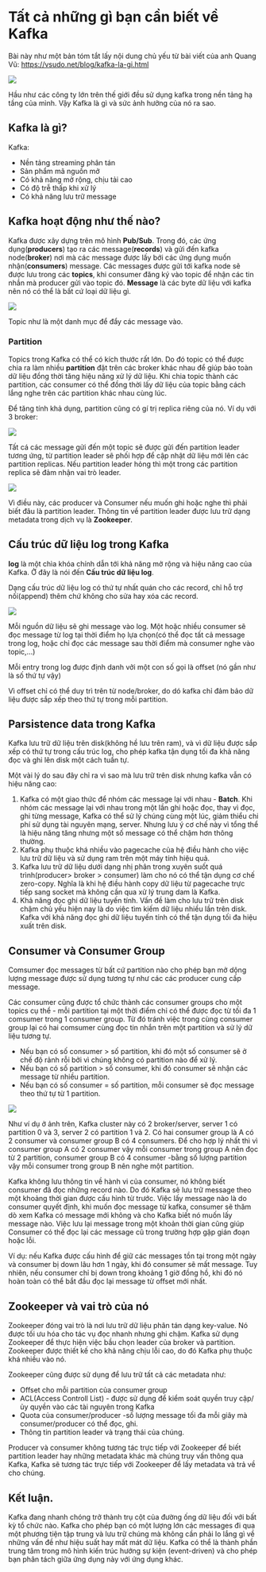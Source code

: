 # Tất cả những gì bạn cần biết về Kafka

Bài này như một bản tóm tắt lấy nội dung chủ yếu từ bài viết của anh Quang Vũ: https://vsudo.net/blog/kafka-la-gi.html

![](https://i.imgur.com/IhhQPwT.png)

Hầu như các công ty lớn trên thế giới đều sử dụng kafka trong nền tảng hạ tầng của mình. Vậy Kafka là gì và sức ảnh hưởng của nó ra sao.

## Kafka là gì?
Kafka:
- Nền tảng streaming phân tán
- Sản phẩm mã nguồn mở
- Có khả năng mở rộng, chịu tải cao
- Có độ trễ thấp khi xử lý
- Có khả năng lưu trữ message


## Kafka hoạt động như thế nào?
Kafka được xây dựng trên mô hình **Pub/Sub**.
Trong đó, các ứng dụng(**producers**) tạo ra các message(**records**) và gửi đến kafka node(**broker**) nơi mà các message được lấy bới các ứng dụng muốn nhận(**consumers**) message.
Các messages được gửi tới kafka node sẽ được lưu trong các **topics**, khi consumer đăng ký vào topic để nhận các tin nhắn mà producer gửi vào topic đó.
**Message** là các byte dữ liệu với kafka nên nó có thể là bất cứ loại dữ liệu gì.

![](https://i.imgur.com/RSLT3Ne.png)

Topic như là một danh mục để đẩy các message vào.

### Partition
Topics trong Kafka có thể có kích thước rất lớn. Do đó topic có thể được chia ra làm nhiều **partition** đặt trên các broker khác nhau để giúp bảo toàn dữ liệu đồng thời tăng hiệu năng xử lý dữ liệu.
Khi chia topic thành các partition, các consumer có thể đồng thời lấy dữ liệu của topic bằng cách lắng nghe trên các partition khác nhau cùng lúc.

Để tăng tính khả dụng, partition cũng có gí trị replica riêng của nó. Ví dụ với 3 broker:

![](https://i.imgur.com/BvZWepL.png)

Tất cá các message gửi đến một topic sẽ được gửi đến partition leader tương ứng, từ partition leader sẽ phối hợp để cập nhật dữ liệu mới lên các partition replicas. Nếu partition leader hỏng thì một trong các partition replica sẽ đảm nhận vai trò leader.

![](https://i.imgur.com/op9tk5e.png)

Vì điều này, các producer và Consumer nếu muốn ghi hoặc nghe thì phải biết đâu là partition leader. Thông tin về partition leader được lưu trữ dạng metadata trong dịch vụ là **Zookeeper**. 

## Cấu trúc dữ liệu log trong Kafka
**log** là một chìa khóa chính dẫn tới khả năng mở rộng và hiệu năng cao của Kafka. Ở đây là nói đến **Cấu trúc dữ liệu log**.

Dạng cấu trúc dữ liệu log có thứ tự nhất quán cho các record, chỉ hỗ trợ nối(append) thêm chứ không cho sửa hay xóa các record.

![](https://i.imgur.com/Qkt714z.png)

Mỗi nguồn dữ liệu sẽ ghi message vào log. Một hoặc nhiều consumer sẽ đọc message từ log tại thời điểm họ lựa chọn(có thể đọc tất cả message trong log, hoặc chỉ đọc các message sau thời điểm mà consumer nghe vào topic,...)

Mỗi entry trong log được định danh vởi một con số gọi là offset (nó gần như là số thứ tự vậy)

Vì offset chỉ có thể duy trì trên từ node/broker, do dó kafka chỉ đảm bảo dữ liệu được sắp xếp theo thứ tự trong mỗi partition.

## Parsistence data trong Kafka
Kafka lưu trữ dữ liệu trên disk(không hề lưu trên ram), và vì dữ liệu được sắp xếp có thứ tự trong cấu trúc log, cho phép kafka tận dụng tối đa khả năng đọc và ghi lên disk một cách tuần tự.

Một vài lý do sau đây chỉ ra vì sao mà lưu trữ trên disk nhưng kafka vẫn có hiệu năng cao:
1. Kafka có một giao thức để nhóm các message lại với nhau - **Batch**. Khi nhóm các message lại với nhau trong một lần ghi hoặc đọc, thay vì đọc, ghi từng message, Kafka có thể sử lý chúng cùng một lúc, giảm thiểu chi phí sử dụng tài nguyên mạng, server. Nhưng lưu ý cơ chế này vì tổng thể là hiệu năng tăng nhưng một số message có thể chậm hơn thông thường.
2. Kafka phụ thuộc khá nhiều vào pagecache của hệ điều hành cho việc lưu trữ dữ liệu và sử dụng ram trên một máy tính hiệu quả.
3. Kafka lưu trữ dữ liệu dưới dạng nhị phân trong xuyên suốt quá trình(producer> broker > consumer) làm cho nó có thể tận dụng cơ chế zero-copy. Nghĩa là khi hệ điều hành copy dữ liệu từ pagecache trực tiếp sang socket mà không cần qua xử lý trung dam là Kafka.
4. Khả năng đọc ghi dữ liệu tuyến tính. Vấn đề làm cho lưu trữ trên disk chậm chủ yếu hiện nay là do việc tìm kiếm dữ liệu nhiều lần trên disk. Kafka với khả năng đọc ghi dữ liệu tuyến tính có thể tận dụng tối đa hiệu xuất trên disk.

## Consumer và Consumer Group

Comsumer đọc messages từ bất cứ partition nào cho phép bạn mở dộng lượng message được sử dụng tương tự như các các producer cung cấp message.

Các consumer cũng được tổ chức thành các consumer groups cho một topics cụ thể - mỗi partition tại một thời điểm chỉ có thể được đọc từ tối đa 1 comsumer trong 1 consumer group. Từ đó tránh việc trong cùng consumer group lại có hai comsumer cùng đọc tin nhắn trên một partition và sử lý dữ liệu tương tự.
- Nếu bạn có số consumer > số partition, khi đó một số consumer sẽ ở chế độ rảnh rỗi bởi vì chúng không có partition nào để xử lý.
- Nếu bạn có số partition > số consumer, khi đó consumer sẽ nhận các message từ nhiều partition.
- Nếu bạn có số consumer = số partition, mỗi consumer sẽ đọc message theo thứ tự từ 1 partition.

![](https://i.imgur.com/SzpsFZj.png)

Như ví dụ ở ảnh trên, Kafka cluster này có 2 broker/server, server 1 có partition 0 và 3, server 2 có partition 1 và 2. Có hai consumer group là A có 2 consumer và consumer group B có 4 consumers. Để cho hợp lý nhất thì vì consumer group A có 2 consumer vậy mỗi consumer trong group A nên đọc từ 2 partition, consumer group B có 4 consumer -bằng số lượng partition vậy mỗi consumer trong group B nên nghe một partition.

Kafka không lưu thông tin về hành vi của consumer, nó không biết consumer đã đọc những record nào. Do đó Kafka sẽ lưu trữ message theo một khoảng thời gian được cấu hình từ trước. Việc lấy message nào là do consumer quyết định, khi muốn đọc message từ kafka, consumer sẽ thăm dò xem Kafka có message mới không và cho Kafka biết nó muốn lấy message nào. Việc lưu lại message trong một khoản thời gian cũng giúp Consumer có thể đọc lại các message cũ trong trường hợp gặp gián đoạn hoặc lỗi.

Ví dụ: nếu Kafka được cấu hình để giữ các messages tồn tại trong một ngày và consumer bị down lâu hơn 1 ngày, khi đó consumer sẽ mất message. Tuy nhiên, nếu consumer chỉ bị down trong khoảng 1 giờ đồng hồ, khi đó nó hoàn toàn có thể bắt đầu đọc lại message từ offset mới nhất.


## Zookeeper và vai trò của nó

Zookeeper đóng vai trò là nơi lưu trữ dữ liệu phân tán dạng key-value. Nó được tối ưu hóa cho tác vụ đọc nhanh nhưng ghi chậm. Kafka sử dụng Zookeeper để thực hiện việc bầu chọn leader của broker và partition. Zookeeper được thiết kế cho khả năng chịu lỗi cao, do đó Kafka phụ thuộc khá nhiều vào nó.

Zookeeper cũng được sử dụng để lưu trữ tất cả các metadata như:
- Offset cho mỗi partition của consumer group
- ACL(Access Controll List) - được sử dụng để kiểm soát quyền truy cập/ủy quyền vào các tài nguyên trong Kafka
- Quota của consumer/producer -số lượng message tối đa mỗi giây mà consumer/producer có thể đọc, ghi.
- Thông tin partition leader và trạng thái của chúng.


Producer và consumer không tương tác trực tiếp với Zookeeper để biết partition leader hay những metadata khác mà chúng truy vấn thông qua Kafka, Kafka sẽ tương tác trực tiếp với Zookeeper để lấy metadata và trả về cho chúng.


## Kết luận.

Kafka đang nhanh chóng trở thành trụ cột của đường ống dữ liệu đối với bất kỳ tổ chức nào. Kafka cho phép bạn có một lượng lớn các messages đi qua một phương tiện tập trung và lưu trữ chúng mà không cần phải lo lắng gì về những vấn đề như hiệu suất hay mất mát dữ liệu. Kafka có thể là thành phần trung tâm trong mô hình kiến trúc hướng sự kiện (event-driven) và cho phép bạn phân tách giữa ứng dụng này với ứng dụng khác.